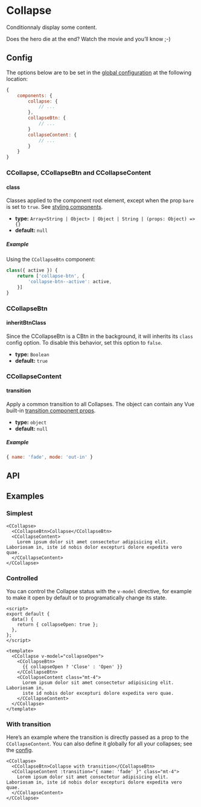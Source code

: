 # Collapse

Conditionnaly display some content.

<Showcase>
    <CCollapse variant="panel" v-slot="{ active }" class="max-w-md">
        <CCollapseBtn variant="panel">
            Does the hero die at the end?
            <CIcon :id="active ? 'chevron-up' : 'chevron-down'" />
        </CCollapseBtn>
        <CCollapseContent variant="panel">
            Watch the movie and you’ll know ;-)
        </CCollapseContent>
    </CCollapse>
</Showcase>

## Config

The options below are to be set in the [global configuration](/guide/config.html) at the following location:

```js
{
    components: {
        collapse: {
            // ...
        },
        collapseBtn: {
            // ...
        }
        collapseContent: {
            // ...
        }
    }
}
```

### CCollapse, CCollapseBtn and CCollapseContent

#### class

Classes applied to the component root element, except when the prop `bare` is set to `true`. See [styling components](/guide/styling-components/).

- **type:** `Array<String | Object> | Object | String | (props: Object) => {}`
- **default:** `null`

##### Example

Using the `CCollapseBtn` component:

```js
class({ active }) {
    return ['collapse-btn', {
        'collapse-btn--active': active,
    }]
}
```

### CCollapseBtn

#### inheritBtnClass

Since the CCollapseBtn is a CBtn in the background, it will inherits its `class` config option. To disable this behavior, set this option to `false`.

- **type:** `Boolean`
- **default:** `true`

### CCollapseContent

#### transition

Apply a common transition to all Collapses. The object can contain any Vue built-in [transition component props](https://v3.vuejs.org/api/built-in-components.html#transition).

- **type:** `object`
- **default:** `null`

##### Example

```js
{ name: 'fade', mode: 'out-in' }
```

## API

<Docgen :components="['CCollapse', 'CCollapseBtn', 'CCollapseContent']" />

## Examples

### Simplest

```vue
<CCollapse>
  <CCollapseBtn>Collapse</CCollapseBtn>
  <CCollapseContent>
    Lorem ipsum dolor sit amet consectetur adipisicing elit. Laboriosam in, iste id nobis dolor excepturi dolore expedita vero quae.
  </CCollapseContent>
</CCollapse>
```

### Controlled

You can control the Collapse status with the `v-model` directive, for example to make it open by default or to programatically change its state.

```vue
<script>
export default {
  data() {
    return { collapseOpen: true };
  },
};
</script>

<template>
  <CCollapse v-model="collapseOpen">
    <CCollapseBtn>
      {{ collapseOpen ? 'Close' : 'Open' }}
    </CCollapseBtn>
    <CCollapseContent class="mt-4">
      Lorem ipsum dolor sit amet consectetur adipisicing elit. Laboriosam in,
      iste id nobis dolor excepturi dolore expedita vero quae.
    </CCollapseContent>
  </CCollapse>
</template>
```

### With transition

Here’s an example where the transition is directly passed as a prop to the `CCollapseContent`. You can also define it globally for all your collapses; see the [config](#config).

```vue
<CCollapse>
  <CCollapseBtn>Collapse with transition</CCollapseBtn>
  <CCollapseContent :transition="{ name: 'fade' }" class="mt-4">
    Lorem ipsum dolor sit amet consectetur adipisicing elit. Laboriosam in, iste id nobis dolor excepturi dolore expedita vero quae.
  </CCollapseContent>
</CCollapse>
```
